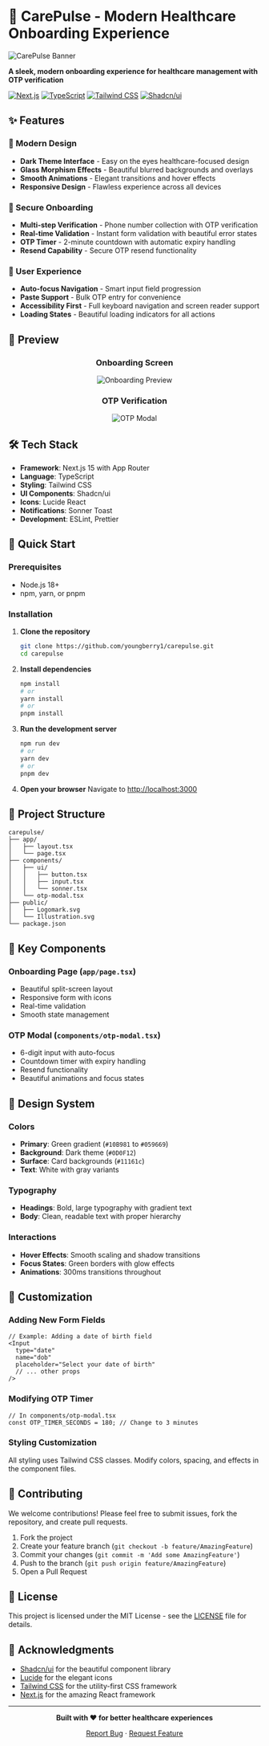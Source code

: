 # 🏥 CarePulse - Modern Healthcare Onboarding Experience

![CarePulse Banner](/public/assets/carepulse.svg )

**A sleek, modern onboarding experience for healthcare management with OTP verification**

[![Next.js](https://img.shields.io/badge/Next.js-15.0-black?style=for-the-badge&logo=next.js )](https://nextjs.org/ )
[![TypeScript](https://img.shields.io/badge/TypeScript-5.0-blue?style=for-the-badge&logo=typescript )](https://www.typescriptlang.org/ )
[![Tailwind CSS](https://img.shields.io/badge/Tailwind-CSS-38B2AC?style=for-the-badge&logo=tailwind-css )](https://tailwindcss.com/ )
[![Shadcn/ui](https://img.shields.io/badge/shadcn/ui-1.0-000000?style=for-the-badge )](https://ui.shadcn.com/ )

## ✨ Features

### 🎨 Modern Design

- **Dark Theme Interface** - Easy on the eyes healthcare-focused design
- **Glass Morphism Effects** - Beautiful blurred backgrounds and overlays
- **Smooth Animations** - Elegant transitions and hover effects
- **Responsive Design** - Flawless experience across all devices

### 🔐 Secure Onboarding

- **Multi-step Verification** - Phone number collection with OTP verification
- **Real-time Validation** - Instant form validation with beautiful error states
- **OTP Timer** - 2-minute countdown with automatic expiry handling
- **Resend Capability** - Secure OTP resend functionality

### 🚀 User Experience

- **Auto-focus Navigation** - Smart input field progression
- **Paste Support** - Bulk OTP entry for convenience
- **Accessibility First** - Full keyboard navigation and screen reader support
- **Loading States** - Beautiful loading indicators for all actions

## 🎥 Preview

<div align="center">

### Onboarding Screen

![Onboarding Preview](./public/assets/onboarding.png)

### OTP Verification

![OTP Modal](/public/assets/otp.png)

</div>

## 🛠 Tech Stack

- **Framework**: Next.js 15 with App Router
- **Language**: TypeScript
- **Styling**: Tailwind CSS
- **UI Components**: Shadcn/ui
- **Icons**: Lucide React
- **Notifications**: Sonner Toast
- **Development**: ESLint, Prettier

## 🚀 Quick Start

### Prerequisites

- Node.js 18+
- npm, yarn, or pnpm

### Installation

1. **Clone the repository**

   ```bash
   git clone https://github.com/youngberry1/carepulse.git
   cd carepulse
   ```

2. **Install dependencies**

   ```bash
   npm install
   # or
   yarn install
   # or
   pnpm install
   ```

3. **Run the development server**

   ```bash
   npm run dev
   # or
   yarn dev
   # or
   pnpm dev
   ```

4. **Open your browser**
   Navigate to [http://localhost:3000](http://localhost:3000)

## 📁 Project Structure

```plaintext
carepulse/
├── app/
│   ├── layout.tsx
│   └── page.tsx
├── components/
│   ├── ui/
│   │   ├── button.tsx
│   │   ├── input.tsx
│   │   └── sonner.tsx
│   └── otp-modal.tsx
├── public/
│   ├── Logomark.svg
│   └── Illustration.svg
└── package.json
```

## 🎯 Key Components

### Onboarding Page (`app/page.tsx`)

- Beautiful split-screen layout
- Responsive form with icons
- Real-time validation
- Smooth state management

### OTP Modal (`components/otp-modal.tsx`)

- 6-digit input with auto-focus
- Countdown timer with expiry handling
- Resend functionality
- Beautiful animations and focus states

## 🎨 Design System

### Colors

- **Primary**: Green gradient (`#10B981` to `#059669`)
- **Background**: Dark theme (`#0D0F12`)
- **Surface**: Card backgrounds (`#11161c`)
- **Text**: White with gray variants

### Typography

- **Headings**: Bold, large typography with gradient text
- **Body**: Clean, readable text with proper hierarchy

### Interactions

- **Hover Effects**: Smooth scaling and shadow transitions
- **Focus States**: Green borders with glow effects
- **Animations**: 300ms transitions throughout

## 🔧 Customization

### Adding New Form Fields

```tsx
// Example: Adding a date of birth field
<Input
  type="date"
  name="dob"
  placeholder="Select your date of birth"
  // ... other props
/>
```

### Modifying OTP Timer

```tsx
// In components/otp-modal.tsx
const OTP_TIMER_SECONDS = 180; // Change to 3 minutes
```

### Styling Customization

All styling uses Tailwind CSS classes. Modify colors, spacing, and effects in the component files.

## 🤝 Contributing

We welcome contributions! Please feel free to submit issues, fork the repository, and create pull requests.

1. Fork the project
2. Create your feature branch (`git checkout -b feature/AmazingFeature`)
3. Commit your changes (`git commit -m 'Add some AmazingFeature'`)
4. Push to the branch (`git push origin feature/AmazingFeature`)
5. Open a Pull Request

## 📝 License

This project is licensed under the MIT License - see the [LICENSE](LICENSE) file for details.

## 🙏 Acknowledgments

- [Shadcn/ui](https://ui.shadcn.com/ ) for the beautiful component library
- [Lucide](https://lucide.dev/ ) for the elegant icons
- [Tailwind CSS](https://tailwindcss.com/ ) for the utility-first CSS framework
- [Next.js](https://nextjs.org/ ) for the amazing React framework

---

<div align="center">

**Built with ❤️ for better healthcare experiences**

[Report Bug](https://github.com/youngberry1/carepulse/issues ) · [Request Feature](https://github.com/youngberry1/carepulse/issues )

</div>
